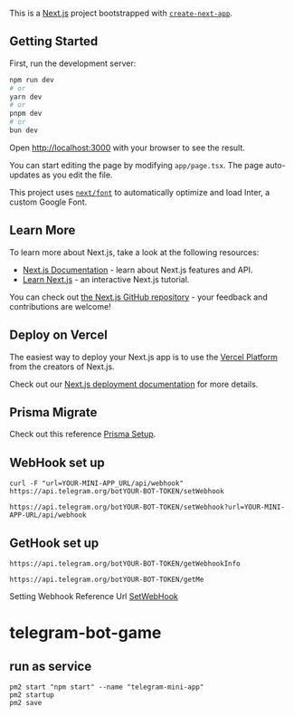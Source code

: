This is a [Next.js](https://nextjs.org/) project bootstrapped with [`create-next-app`](https://github.com/vercel/next.js/tree/canary/packages/create-next-app).

## Getting Started

First, run the development server:

```bash
npm run dev
# or
yarn dev
# or
pnpm dev
# or
bun dev
```

Open [http://localhost:3000](http://localhost:3000) with your browser to see the result.

You can start editing the page by modifying `app/page.tsx`. The page auto-updates as you edit the file.

This project uses [`next/font`](https://nextjs.org/docs/basic-features/font-optimization) to automatically optimize and load Inter, a custom Google Font.

## Learn More

To learn more about Next.js, take a look at the following resources:

- [Next.js Documentation](https://nextjs.org/docs) - learn about Next.js features and API.
- [Learn Next.js](https://nextjs.org/learn) - an interactive Next.js tutorial.

You can check out [the Next.js GitHub repository](https://github.com/vercel/next.js/) - your feedback and contributions are welcome!

## Deploy on Vercel

The easiest way to deploy your Next.js app is to use the [Vercel Platform](https://vercel.com/new?utm_medium=default-template&filter=next.js&utm_source=create-next-app&utm_campaign=create-next-app-readme) from the creators of Next.js.

Check out our [Next.js deployment documentation](https://nextjs.org/docs/deployment) for more details.

## Prisma Migrate
Check out this reference [Prisma Setup](https://www.digitalocean.com/community/tutorials/how-to-build-a-rest-api-with-prisma-and-postgresql).

## WebHook set up
`curl -F "url=YOUR-MINI-APP_URL/api/webhook" https://api.telegram.org/botYOUR-BOT-TOKEN/setWebhook`

`https://api.telegram.org/botYOUR-BOT-TOKEN/setWebhook?url=YOUR-MINI-APP-URL/api/webhook`

## GetHook set up
`https://api.telegram.org/botYOUR-BOT-TOKEN/getWebhookInfo`

`https://api.telegram.org/botYOUR-BOT-TOKEN/getMe`

Setting Webhook Reference Url [SetWebHook](https://stackoverflow.com/questions/42554548/how-to-set-telegram-bot-webhook)

# telegram-bot-game

## run as service
```
pm2 start "npm start" --name "telegram-mini-app"
pm2 startup
pm2 save
```

